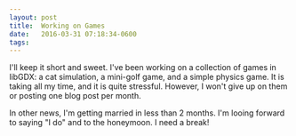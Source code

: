 ```yaml
---
layout: post
title:  Working on Games
date:   2016-03-31 07:18:34-0600
tags:
---
```


I'll keep it short and sweet. I've been working on a collection of games in libGDX: a cat simulation, a mini-golf game, and a simple physics game. It is taking all my time, and it is quite stressful. However, I won't give up on them or posting one blog post per month.

In other news, I'm getting married in less than 2 months. I'm looing forward to saying "I do" and to the honeymoon. I need a break!